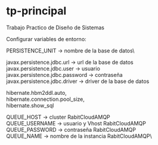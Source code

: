 # tp-principal
Trabajo Practico de Diseño de Sistemas

Configurar variables de entorno:

PERSISTENCE_UNIT -> nombre de la base de datos\

javax.persistence.jdbc.url -> url de la base de datos\
javax.persistence.jdbc.user -> usuario\
javax.persistence.jdbc.password -> contraseña\
javax.persistence.jdbc.driver -> driver de la base de datos

hibernate.hbm2ddl.auto,\
hibernate.connection.pool_size,\
hibernate.show_sql

QUEUE_HOST -> cluster RabitCloudAMQP\
QUEUE_USERNAME -> usuario y Vhost RabitCloudAMQP\
QUEUE_PASSWORD -> contraseña RabitCloudAMQP\
QUEUE_NAME -> nombre de la instancia RabitCloudAMQP\